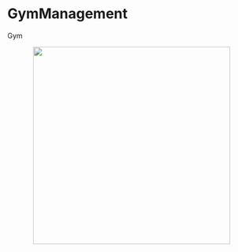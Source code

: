 # GymManagement
Gym
<div align="center">
    <img src="C:\Users\rohit.bansal\Desktop" width="400px"</img> 
</div>
